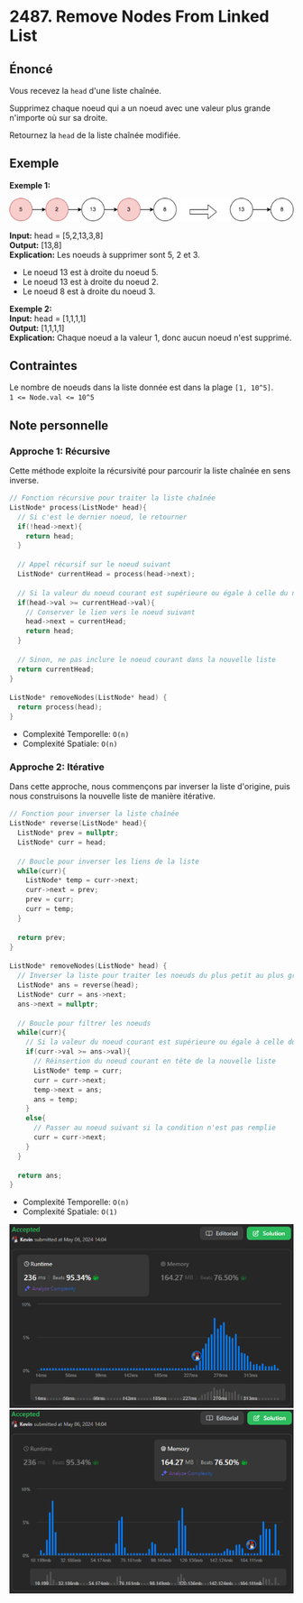 # 2487. Remove Nodes From Linked List

## Énoncé

Vous recevez la `head` d'une liste chaînée.

Supprimez chaque noeud qui a un noeud avec une valeur plus grande n'importe où sur sa droite.

Retournez la `head` de la liste chaînée modifiée.

## Exemple

**Exemple 1:**

<img src="./imgs/img1.png"/>

**Input:** head = [5,2,13,3,8]  
**Output:** [13,8]  
**Explication:** Les noeuds à supprimer sont 5, 2 et 3.

- Le noeud 13 est à droite du noeud 5.
- Le noeud 13 est à droite du noeud 2.
- Le noeud 8 est à droite du noeud 3.

**Exemple 2:**  
**Input:** head = [1,1,1,1]  
**Output:** [1,1,1,1]  
**Explication:** Chaque noeud a la valeur 1, donc aucun noeud n'est supprimé.

## Contraintes

Le nombre de noeuds dans la liste donnée est dans la plage `[1, 10^5]`.  
`1 <= Node.val <= 10^5`

## Note personnelle

### Approche 1: Récursive

Cette méthode exploite la récursivité pour parcourir la liste chaînée en sens inverse.

```cpp
// Fonction récursive pour traiter la liste chaînée
ListNode* process(ListNode* head){
  // Si c'est le dernier noeud, le retourner
  if(!head->next){
    return head;
  }

  // Appel récursif sur le noeud suivant
  ListNode* currentHead = process(head->next);

  // Si la valeur du noeud courant est supérieure ou égale à celle du noeud suivant
  if(head->val >= currentHead->val){
    // Conserver le lien vers le noeud suivant
    head->next = currentHead;
    return head;
  }

  // Sinon, ne pas inclure le noeud courant dans la nouvelle liste
  return currentHead;
}

ListNode* removeNodes(ListNode* head) {
  return process(head);
}
```

- Complexité Temporelle: `O(n)`
- Complexité Spatiale: `O(n)`

### Approche 2: Itérative

Dans cette approche, nous commençons par inverser la liste d'origine, puis nous construisons la nouvelle liste de manière itérative.

```cpp
// Fonction pour inverser la liste chaînée
ListNode* reverse(ListNode* head){
  ListNode* prev = nullptr;
  ListNode* curr = head;

  // Boucle pour inverser les liens de la liste
  while(curr){
    ListNode* temp = curr->next;
    curr->next = prev;
    prev = curr;
    curr = temp;
  }

  return prev;
}

ListNode* removeNodes(ListNode* head) {
  // Inverser la liste pour traiter les noeuds du plus petit au plus grand
  ListNode* ans = reverse(head);
  ListNode* curr = ans->next;
  ans->next = nullptr;

  // Boucle pour filtrer les noeuds
  while(curr){
    // Si la valeur du noeud courant est supérieure ou égale à celle du noeud de réponse
    if(curr->val >= ans->val){
      // Réinsertion du noeud courant en tête de la nouvelle liste
      ListNode* temp = curr;
      curr = curr->next;
      temp->next = ans;
      ans = temp;
    }
    else{
      // Passer au noeud suivant si la condition n'est pas remplie
      curr = curr->next;
    }
  }

  return ans;
}
```

- Complexité Temporelle: `O(n)`
- Complexité Spatiale: `O(1)`

<img src="./imgs/runtime.png"/>
<img src="./imgs/memory.png"/>
